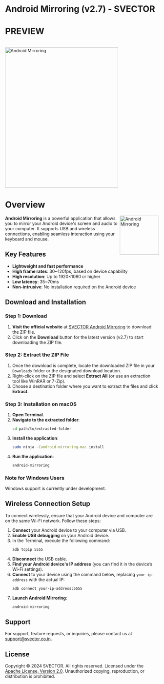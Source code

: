 # Android Mirroring (v2.7) - SVECTOR

# PREVIEW


<br>
<img src="https://firebasestorage.googleapis.com/v0/b/svector-cloud.appspot.com/o/files%2FScreenshot%202024-10-12%20at%206.57.47%E2%80%AFPM.png?alt=media&token=14a4a94e-c149-4aeb-b546-00dda10b7537" width="370" height="460" alt="Android Mirroring"  />


# Overview 

<img src="https://firebasestorage.googleapis.com/v0/b/svector-cloud.appspot.com/o/files%2Ficon.svg?alt=media&token=c43dc2e0-e203-4f3d-8c4e-41e0efdb99f8" width="128" height="128" alt="Android Mirroring" align="right" />

**Android Mirroring** is a powerful application that allows you to mirror your Android device's screen and audio to your computer. It supports USB and wireless connections, enabling seamless interaction using your keyboard and mouse.

## Key Features
- **Lightweight and fast performance**
- **High frame rates**: 30~120fps, based on device capability
- **High resolution**: Up to 1920×1080 or higher
- **Low latency**: 35~70ms
- **Non-intrusive**: No installation required on the Android device

## Download and Installation

### Step 1: Download
1. **Visit the official website** at [SVECTOR Android Mirroring](https://calculus.svector.co.in/f/cZsxVf) to download the ZIP file.
2. Click on the **Download** button for the latest version (v2.7) to start downloading the ZIP file.

### Step 2: Extract the ZIP File
1. Once the download is complete, locate the downloaded ZIP file in your `Downloads` folder or the designated download location.
2. Right-click on the ZIP file and select **Extract All** (or use an extraction tool like WinRAR or 7-Zip).
3. Choose a destination folder where you want to extract the files and click **Extract**.

### Step 3: Installation on macOS
1. **Open Terminal**.
2. **Navigate to the extracted folder**:
   ```bash
   cd path/to/extracted-folder
   ```
3. **Install the application**:
   ```bash
   sudo ninja -Candroid-mirroring-mac install
   ```
4. **Run the application**:
   ```bash
   android-mirroring
   ```

### Note for Windows Users
Windows support is currently under development.

## Wireless Connection Setup
To connect wirelessly, ensure that your Android device and computer are on the same Wi-Fi network. Follow these steps:

1. **Connect** your Android device to your computer via USB.
2. **Enable USB debugging** on your Android device.
3. In the Terminal, execute the following command:
   ```bash
   adb tcpip 5555
   ```
4. **Disconnect** the USB cable.
5. **Find your Android device's IP address** (you can find it in the device’s Wi-Fi settings).
6. **Connect** to your device using the command below, replacing `your-ip-address` with the actual IP:
   ```bash
   adb connect your-ip-address:5555
   ```
7. **Launch Android Mirroring**:
   ```bash
   android-mirroring
   ```

## Support
For support, feature requests, or inquiries, please contact us at [support@svector.co.in](mailto:team@svector.co.in).

## License
Copyright © 2024 SVECTOR. All rights reserved. Licensed under the [Apache License, Version 2.0](http://www.apache.org/licenses/LICENSE-2.0). Unauthorized copying, reproduction, or distribution is prohibited.
